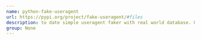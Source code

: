 ```yaml
---
name: python-fake-useragent
url: https://pypi.org/project/fake-useragent/#files
description: to date simple useragent faker with real world database. URL : https://pypi.org/project/fake-useragent/#files Groups : None
group: None
---
```

